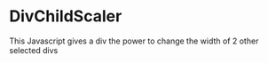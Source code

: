 # DivChildScaler
This Javascript gives a div the power to change the width of 2 other selected divs

